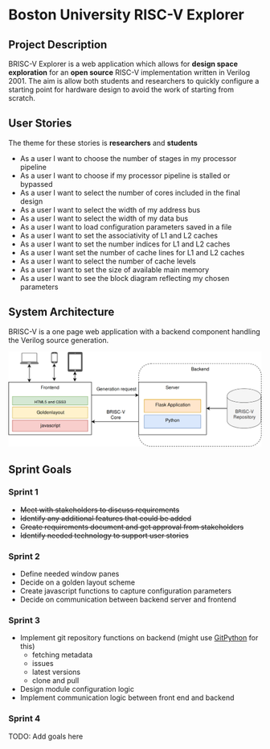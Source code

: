 # Boston University RISC-V Explorer

## Project Description
BRISC-V Explorer is a web application which allows for __design space exploration__ for an
__open source__ RISC-V implementation written in Verilog 2001. The aim is allow both students
and researchers to quickly configure a starting point for hardware design to avoid the work 
of starting from scratch.

## User Stories
The theme for these stories is __researchers__ and __students__
- As a user I want to choose the number of stages in my processor pipeline
- As a user I want to choose if my processor pipeline is stalled or bypassed
- As a user I want to select the number of cores included in the final design
- As a user I want to select the width of my address bus
- As a user I want to select the width of my data bus
- As a user I want to load configuration parameters saved in a file
- As a user I want to set the associativity of L1 and L2 caches
- As a user I want to set the number indices for L1 and L2 caches
- As a user I want set the number of cache lines for L1 and L2 caches
- As a user I want to select the number of cache levels
- As a user I want to set the size of available main memory
- As a user I want to see the block diagram reflecting my chosen parameters

## System Architecture
BRISC-V is a one page web application with a backend component handling the Verilog source generation.

![brisc-v architecture ](assets/img/briscv_explorer_arch.png "System Architecture")

## Sprint Goals

### Sprint 1

- ~~Meet with stakeholders to discuss requirements~~
- ~~Identify any additional features that could be added~~
- ~~Create requirements document and get approval from stakeholders~~
- ~~Identify needed technology to support user stories~~

### Sprint 2

- Define needed window panes
- Decide on a golden layout scheme
- Create javascript functions to capture configuration parameters
- Decide on communication between backend server and frontend

### Sprint 3

- Implement git repository functions on backend (might use [GitPython](https://github.com/gitpython-developers/GitPython) for this)
  - fetching metadata
  - issues
  - latest versions
  - clone and pull
 - Design module configuration logic
 - Implement communication logic between front end and backend

### Sprint 4
TODO: Add goals here
